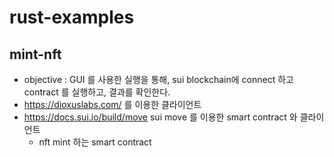 # rust-examples

## mint-nft

* objective : GUI 를 사용한 실행을 통해, sui blockchain에 connect 하고 contract 를 실행하고, 결과를 확인한다.
* https://dioxuslabs.com/ 를 이용한 클라이언트
* https://docs.sui.io/build/move sui move 를 이용한 smart contract 와 클라이언트
  * nft mint 하는 smart contract


